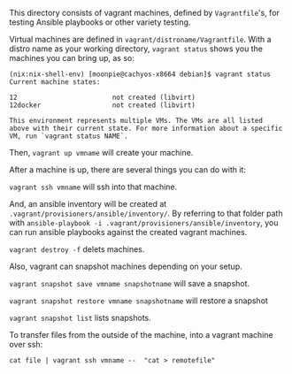 This directory consists of vagrant machines, defined by `Vagrantfile`'s, for testing Ansible playbooks or other variety testing.

Virtual machines are defined in `vagrant/distroname/Vagrantfile`. With a distro name as your working directory, `vagrant status` shows you the machines you can bring up, as so:

```
(nix:nix-shell-env) [moonpie@cachyos-x8664 debian]$ vagrant status
Current machine states:

12                        not created (libvirt)
12docker                  not created (libvirt)

This environment represents multiple VMs. The VMs are all listed
above with their current state. For more information about a specific
VM, run `vagrant status NAME`.
```

Then, `vagrant up vmname` will create your machine. 

After a machine is up, there are several things you can do with it: 

`vagrant ssh vmname` will ssh into that machine.

And, an ansible inventory will be created at `.vagrant/provisioners/ansible/inventory/`. By referring to that folder path with `ansible-playbook -i .vagrant/provisioners/ansible/inventory`, you can run ansible playbooks against the created vagrant machines. 

`vagrant destroy -f` delets machines.

Also, vagrant can snapshot machines depending on your setup.


`vagrant snapshot save vmname snapshotname` will save a snapshot. 

`vagrant snapshot restore vmname snapshotname` will restore a snapshot

`vagrant snapshot list` lists snapshots. 


To transfer files from the outside of the machine, into a vagrant machine over ssh:


`cat file | vagrant ssh vmname --  "cat > remotefile"`

